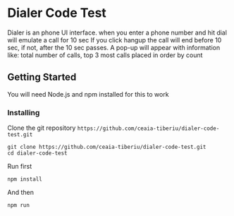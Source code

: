 # Dialer Code Test

Dialer is an phone UI interface. when you enter a phone number and hit dial will emulate a call for 10 sec
If you click hangup the call will end before 10 sec, if not, after the 10 sec passes. A pop-up will appear with information like:
total number of calls,
top 3 most calls placed in order by count

## Getting Started

You will need Node.js and npm installed for this to work

### Installing

Clone the git repository `https://github.com/ceaia-tiberiu/dialer-code-test.git`

```
git clone https://github.com/ceaia-tiberiu/dialer-code-test.git
cd dialer-code-test
```

Run first

```
npm install
```

And then

```
npm run
```
